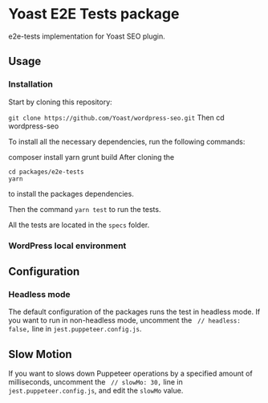 # Yoast E2E Tests package

e2e-tests implementation for Yoast SEO plugin.

## Usage

### Installation

Start by cloning this repository:

`git clone https://github.com/Yoast/wordpress-seo.git`
Then
cd wordpress-seo

To install all the necessary dependencies, run the following commands:

composer install
yarn
grunt build
After cloning the 
```
cd packages/e2e-tests
yarn
```
to install the packages dependencies.

Then the command `yarn test` to run the tests.

All the tests are located in the `specs` folder.
### WordPress local environment


## Configuration
### Headless mode

The default configuration of the packages runs the test in headless mode.
If you want to run in non-headless mode, uncomment the ` // headless: false,` line in `jest.puppeteer.config.js`.
## Slow Motion

If you want to slows down Puppeteer operations by a specified amount of milliseconds,
uncomment the ` // slowMo: 30,` line in `jest.puppeteer.config.js`, and edit the `slowMo` value.

